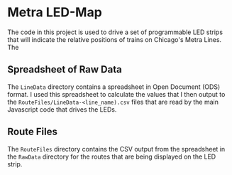 # Metra LED-Map
The code in this project is used to drive a set of programmable LED strips that will indicate the relative positions of trains on Chicago's Metra Lines. The

## Spreadsheet of Raw Data
The `LineData` directory contains a spreadsheet in Open Document (ODS) format. I used this spreadsheet to calculate the values that I then output to the `RouteFiles/LineData-<line_name).csv` files that are read by the main Javascript code that drives the LEDs.

## Route Files
The `RouteFiles` directory contains the CSV output from the spreadsheet in the `RawData` directory for the routes that are being displayed on the LED strip.


